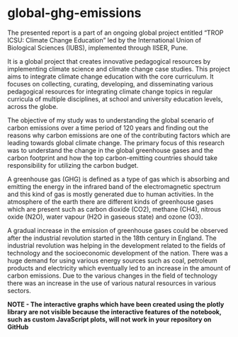 # global-ghg-emissions

The presented report is a part of an ongoing global project entitled “TROP ICSU: Climate Change Education” led by the International Union of Biological Sciences (IUBS), implemented through IISER, Pune. 

It is a global project that creates innovative pedagogical resources by implementing climate science and climate change case studies. This project aims to integrate climate change education with the core curriculum. It focuses on collecting, curating, developing, and disseminating various pedagogical resources for integrating climate change topics in regular curricula of multiple disciplines, at school and university education levels, across the globe.

The objective of my study was to understanding the global scenario of carbon emissions over a time period of 120 years and finding out the reasons why carbon emissions are one of the contributing factors which are leading towards global climate change. The primary focus of this research was to understand the change in the global greenhouse gases and the carbon footprint and how the top carbon-emitting countries should take responsibility for utilizing the carbon budget.

A greenhouse gas (GHG) is defined as a type of gas which is absorbing and emitting the energy in the infrared band of the electromagnetic spectrum and this kind of gas is mostly generated due to human activities. In the atmosphere of the earth there are different kinds of greenhouse gases which are present such as carbon dioxide (CO2), methane (CH4), nitrous oxide (N2O), water vapour (H2O in gaseous state) and ozone (O3).

A gradual increase in the emission of greenhouse gases could be observed after the industrial revolution started in the 18th century in England. The industrial revolution was helping in the development related to the fields of technology and the socioeconomic development of the nation. There was a huge demand for using various energy sources such as coal, petroleum products and electricity which eventually led to an increase in the amount of carbon emissions. Due to the various changes in the field of technology there was an increase in the use of various natural resources in various sectors.

**NOTE - The interactive graphs which have been created using the plotly library are not visible because the interactive features of the notebook, such as custom JavaScript plots, will not work in your repository on GitHub**
